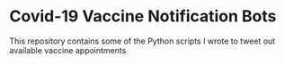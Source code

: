 # Covid-19 Vaccine Notification Bots
This repository contains some of the Python scripts I wrote to tweet out available vaccine appointments
